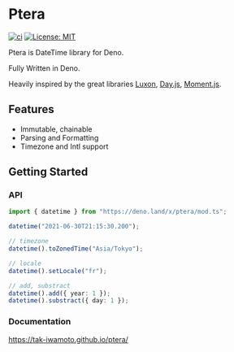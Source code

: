 # Ptera

[![ci](https://github.com/Tak-Iwamoto/ptera/actions/workflows/ci.yml/badge.svg)](https://github.com/Tak-Iwamoto/ptera/actions/workflows/ci.yml)
[![License: MIT](https://img.shields.io/badge/License-MIT-yellow.svg)](https://opensource.org/licenses/MIT)

Ptera is DateTime library for Deno.

Fully Written in Deno.

Heavily inspired by the great libraries
[Luxon](https://github.com/moment/luxon),
[Day.js](https://github.com/iamkun/dayjs),
[Moment.js](https://github.com/moment/moment).

## Features

- Immutable, chainable
- Parsing and Formatting
- Timezone and Intl support

## Getting Started

### API

```typescript
import { datetime } from "https://deno.land/x/ptera/mod.ts";

datetime("2021-06-30T21:15:30.200");

// timezone
datetime().toZonedTime("Asia/Tokyo");

// locale
datetime().setLocale("fr");

// add, substract
datetime().add({ year: 1 });
datetime().substract({ day: 1 });
```

### Documentation

https://tak-iwamoto.github.io/ptera/
